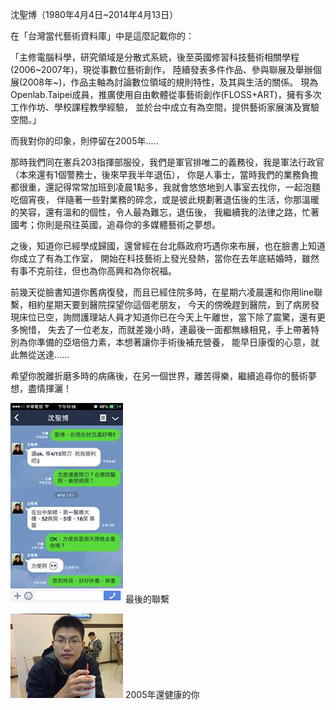 沈聖博（1980年4月4日~2014年4月13日）

在「台灣當代藝術資料庫」中是這麼記載你的：

「主修電腦科學，研究領域是分散式系統，後至英國修習科技藝術相關學程(2006~2007年)，現從事數位藝術創作，
陸續發表多件作品、參與聯展及舉辦個展(2008年~)，作品主軸為討論數位領域的規則特性，及其與生活的關係。
現為Openlab.Taipei成員，推廣使用自由軟體從事藝術創作(FLOSS+ART)，擁有多次工作作坊、學校課程教學經驗，
並於台中成立有為空間，提供藝術家展演及實驗空間。」

而我對你的印象，則停留在2005年.....

那時我們同在憲兵203指揮部服役，我們是軍官排唯二的義務役，我是軍法行政官（本來還有1個警務士，後來早我半年退伍），
你是人事士，當時我們的業務負擔都很重，還記得常常加班到凌晨1點多，我就會悠悠地到人事室去找你，一起泡麵吃個宵夜，
伴隨著一些對業務的碎念，或是彼此規劃著退伍後的生活，你那溫暖的笑容，還有溫和的個性，令人最為難忘，退伍後，
我繼續我的法律之路，忙著國考；你則是飛往英國，追尋你的多媒體藝術之夢想。

之後，知道你已經學成歸國，還曾經在台北縣政府巧遇你來布展，也在臉書上知道你成立了有為工作室，
開始在科技藝術上發光發熱，當你在去年底結婚時，雖然有事不克前往，但也為你高興和為你祝福。

前幾天從臉書知道你舊病復發，而且已經住院多時，在星期六凌晨還和你用line聯繫，相約星期天要到醫院探望你這個老朋友，
今天的傍晚趕到醫院，到了病房發現床位已空，詢問護理站人員才知道你已在今天上午離世，當下除了震驚，還有更多惋惜，
失去了一位老友，而就差幾小時，連最後一面都無緣相見，手上帶著特別為你準備的亞培倍力素，本想著讓你手術後補充營養，
能早日康復的心意，就此無從送達......

希望你脫離折磨多時的病痛後，在另一個世界，離苦得樂，繼續追尋你的藝術夢想，盡情揮灑！

 

![alt tag](https://github.com/aluanwang/Sheng-Po/blob/master/img/andy-hsieh.jpg?raw=true)
最後的聯繫

![alt tag](https://github.com/aluanwang/Sheng-Po/blob/master/img/andy-hsieh_1.jpg?raw=true)
2005年還健康的你


